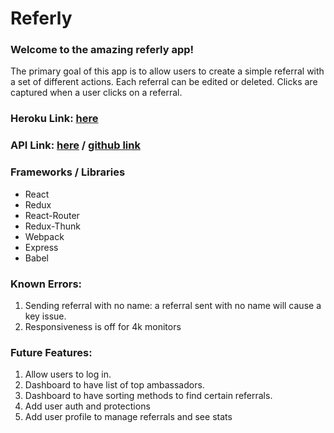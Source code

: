 # Referly 
### Welcome to the amazing referly app!
The primary goal of this app is to allow users to create a simple referral with a set of different actions. 
Each referral can be edited or deleted. Clicks are captured when a user clicks on a referral.

### Heroku Link: [here](https://referly-client.herokuapp.com)

### API Link: [here](https://referly-api.herokuapp.com)  / [github link](https://github.com/thomaslogangraves/coding-challenge)

### Frameworks / Libraries
* React
* Redux
* React-Router
* Redux-Thunk
* Webpack
* Express
* Babel


### Known Errors: 
1. Sending referral with no name: a referral sent with no name will cause a key issue.
2. Responsiveness is off for 4k monitors


### Future Features:
1. Allow users to log in.
2. Dashboard to have list of top ambassadors.
3. Dashboard to have sorting methods to find certain referrals.
4. Add user auth and protections
5. Add user profile to manage referrals and see stats
